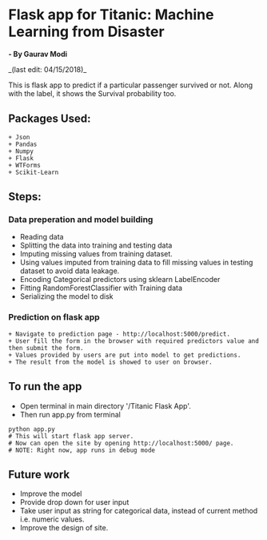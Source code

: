 # Flask app for Titanic: Machine Learning from Disaster
**- By Gaurav Modi**
<p>_(last edit: 04/15/2018)_
<p>This is flask app to predict if a particular passenger survived or not. Along with the label, it shows the 
Survival probability too.

## Packages Used:
```
+ Json
+ Pandas
+ Numpy
+ Flask
+ WTForms
+ Scikit-Learn
```

## Steps:
### Data preperation and model building
+ Reading data
+ Splitting the data into training and testing data
+ Imputing missing values from training dataset.
+ Using values imputed from training data to fill missing values in testing dataset to avoid data leakage.
+ Encoding Categorical predictors using sklearn LabelEncoder
+ Fitting RandomForestClassifier with Training data
+ Serializing the model to disk

### Prediction on flask app
```
+ Navigate to prediction page - http://localhost:5000/predict.
+ User fill the form in the browser with required predictors value and then submit the form.
+ Values provided by users are put into model to get predictions.
+ The result from the model is showed to user on browser.
```

## To run the app
+ Open terminal in main directory '/Titanic Flask App'.
+ Then run app.py from terminal

```
python app.py
# This will start flask app server. 
# Now can open the site by opening http://localhost:5000/ page.
# NOTE: Right now, app runs in debug mode
```

## Future work
+ Improve the model
+ Provide drop down for user input
+ Take user input as string for categorical data, instead of current method i.e. numeric values.
+ Improve the design of site.
